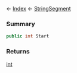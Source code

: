 ← [Index](Api-Index) ← [StringSegment](VRage.Game.ModAPI.Ingame.Utilities.StringSegment)

### Summary

```csharp
public int Start
```

### Returns

[int](https://docs.microsoft.com/en-us/dotnet/api/system.int32?view=netframework-4.6)

